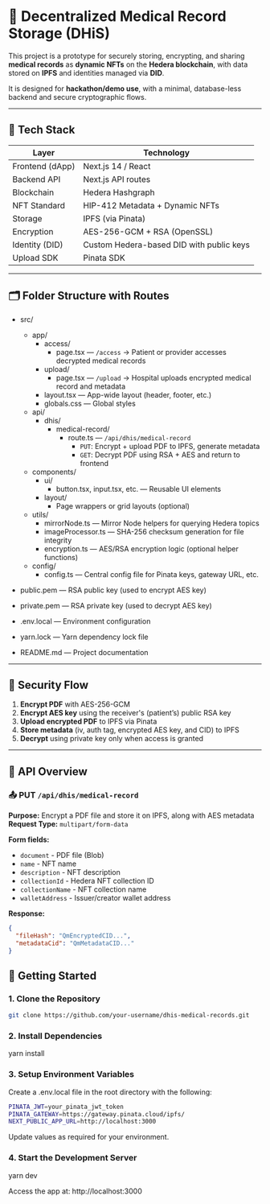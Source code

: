 # 🏥 Decentralized Medical Record Storage (DHiS)

This project is a prototype for securely storing, encrypting, and sharing **medical records** as **dynamic NFTs** on the **Hedera blockchain**, with data stored on **IPFS** and identities managed via **DID**.

It is designed for **hackathon/demo use**, with a minimal, database-less backend and secure cryptographic flows.

---

## 🔧 Tech Stack

| Layer                    | Technology                             |
|--------------------------|-----------------------------------------|
| Frontend (dApp)          | Next.js 14 / React                      |
| Backend API              | Next.js API routes                      |
| Blockchain               | Hedera Hashgraph                        |
| NFT Standard             | HIP-412 Metadata + Dynamic NFTs         |
| Storage                  | IPFS (via Pinata)                       |
| Encryption               | AES-256-GCM + RSA (OpenSSL)            |
| Identity (DID)           | Custom Hedera-based DID with public keys|
| Upload SDK               | Pinata SDK                              |

---

## 🗂 Folder Structure with Routes

- src/
  - app/
    - access/
      - page.tsx  — `/access` → Patient or provider accesses decrypted medical records
    - upload/
      - page.tsx  — `/upload` → Hospital uploads encrypted medical record and metadata
    - layout.tsx — App-wide layout (header, footer, etc.)
    - globals.css — Global styles
  - api/
    - dhis/
      - medical-record/
        - route.ts — `/api/dhis/medical-record`
          - `PUT`: Encrypt + upload PDF to IPFS, generate metadata
          - `GET`: Decrypt PDF using RSA + AES and return to frontend
  - components/
    - ui/
      - button.tsx, input.tsx, etc. — Reusable UI elements
    - layout/
      - Page wrappers or grid layouts (optional)
  - utils/
    - mirrorNode.ts — Mirror Node helpers for querying Hedera topics
    - imageProcessor.ts — SHA-256 checksum generation for file integrity
    - encryption.ts — AES/RSA encryption logic (optional helper functions)
  - config/
    - config.ts — Central config file for Pinata keys, gateway URL, etc.

- public.pem — RSA public key (used to encrypt AES key)
- private.pem — RSA private key (used to decrypt AES key)
- .env.local — Environment configuration
- yarn.lock — Yarn dependency lock file
- README.md — Project documentation



---

## 🔐 Security Flow

1. **Encrypt PDF** with AES-256-GCM
2. **Encrypt AES key** using the receiver's (patient’s) public RSA key
3. **Upload encrypted PDF** to IPFS via Pinata
4. **Store metadata** (iv, auth tag, encrypted AES key, and CID) to IPFS
5. **Decrypt** using private key only when access is granted

---

## 🧪 API Overview

### 📤 PUT `/api/dhis/medical-record`

**Purpose:** Encrypt a PDF file and store it on IPFS, along with AES metadata  
**Request Type:** `multipart/form-data`

**Form fields:**

- `document` - PDF file (Blob)
- `name` - NFT name
- `description` - NFT description
- `collectionId` - Hedera NFT collection ID
- `collectionName` - NFT collection name
- `walletAddress` - Issuer/creator wallet address

**Response:**
```json
{
  "fileHash": "QmEncryptedCID...",
  "metadataCid": "QmMetadataCID..."
}

```

## 🚀 Getting Started

### 1. Clone the Repository

```bash
git clone https://github.com/your-username/dhis-medical-records.git
```

### 2. Install Dependencies

yarn install

### 3. Setup Environment Variables

Create a .env.local file in the root directory with the following:

```bash
PINATA_JWT=your_pinata_jwt_token
PINATA_GATEWAY=https://gateway.pinata.cloud/ipfs/
NEXT_PUBLIC_APP_URL=http://localhost:3000
```

Update values as required for your environment.

### 4. Start the Development Server
yarn dev

Access the app at: http://localhost:3000